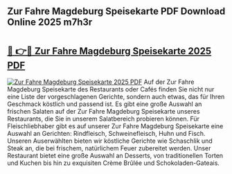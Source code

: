 ## Zur Fahre Magdeburg Speisekarte PDF Download Online 2025 m7h3r

# <h2><a href="http://gcbhz3w.nevu.top/?p=Zur+Fahre+Magdeburg+Speisekarte">🔗 👉🔴 Zur Fahre Magdeburg Speisekarte 2025 PDF</a></h2>

[![Zur Fahre Magdeburg Speisekarte 2025 PDF](https://i.imgur.com/dBaPXMq.png)](http://gcbhz3w.nevu.top/?p=Zur+Fahre+Magdeburg+Speisekarte)
Auf der Zur Fahre Magdeburg Speisekarte des Restaurants oder Cafés finden Sie nicht nur eine Liste der vorgeschlagenen Gerichte, sondern auch etwas, das für Ihren Geschmack köstlich und passend ist. Es gibt eine große Auswahl an frischen Salaten auf der Zur Fahre Magdeburg Speisekarte unseres Restaurants, die Sie in unserem Salatbereich probieren können. Für Fleischliebhaber gibt es auf unserer Zur Fahre Magdeburg Speisekarte eine Auswahl an Gerichten: Rindfleisch, Schweinefleisch, Huhn und Fisch. Unseren Auserwählten bieten wir köstliche Gerichte wie Schaschlik und Steak an, die bei frischem, natürlichem Feuer zubereitet werden. Unser Restaurant bietet eine große Auswahl an Desserts, von traditionellen Torten und Kuchen bis hin zu exquisiten Crème Brûlée und Schokoladen-Gateais.
